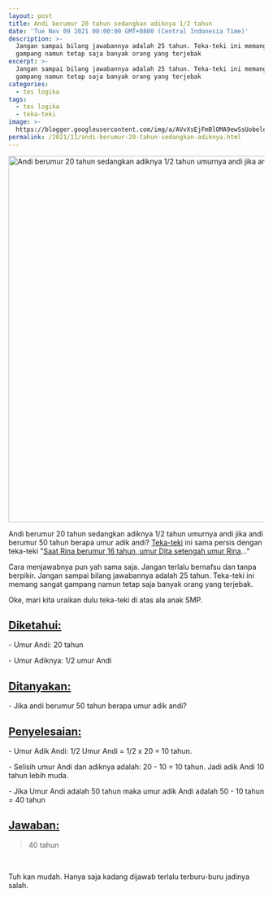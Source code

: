 ```yaml
---
layout: post
title: Andi berumur 20 tahun sedangkan adiknya 1/2 tahun
date: 'Tue Nov 09 2021 08:00:00 GMT+0800 (Central Indonesia Time)'
description: >-
  Jangan sampai bilang jawabannya adalah 25 tahun. Teka-teki ini memang sangat
  gampang namun tetap saja banyak orang yang terjebak
excerpt: >-
  Jangan sampai bilang jawabannya adalah 25 tahun. Teka-teki ini memang sangat
  gampang namun tetap saja banyak orang yang terjebak
categories:
  - tes logika
tags:
  - tes logika
  - teka-teki
image: >-
  https://blogger.googleusercontent.com/img/a/AVvXsEjFmBlOMA9ewSsUobeleIxPabBAxvNBkg7tMtE6GEUFgK-LmCzGDA_krbzobCKQlvAFWoFHPoD5iw5MJguWjpkm_XOghMuMUp3oEYFJVxUqGgYfqUgABPkarOVPYTw-d1n2YVtjYMoHwc-OCBr_X0y9hlsLS7W4RMpIk134JynjRkK8SlqxBgL9Zt2c=h169-w300-rw
permalink: /2021/11/andi-berumur-20-tahun-sedangkan-adiknya.html
---
```

<img alt="Andi berumur 20 tahun sedangkan adiknya 1/2 tahun umurnya andi jika andi berumur 50 tahun berapa umur adik andi?" height="720" src="https://blogger.googleusercontent.com/img/a/AVvXsEjFmBlOMA9ewSsUobeleIxPabBAxvNBkg7tMtE6GEUFgK-LmCzGDA_krbzobCKQlvAFWoFHPoD5iw5MJguWjpkm_XOghMuMUp3oEYFJVxUqGgYfqUgABPkarOVPYTw-d1n2YVtjYMoHwc-OCBr_X0y9hlsLS7W4RMpIk134JynjRkK8SlqxBgL9Zt2c=s16000-rw" title="Andi berumur 20 tahun sedangkan adiknya 1/2 tahun umurnya andi jika andi berumur 50 tahun berapa umur adik andi?" width="1280"/><br /><p>
  Andi berumur 20 tahun sedangkan adiknya 1/2 tahun umurnya andi jika andi
  berumur 50 tahun berapa umur adik andi? <a href="https://supnewz.blogspot.com/search/label/teka-teki?&amp;max-results=10">Teka-teki</a> ini sama persis dengan
  teka-teki "<a href="https://supnewz.blogspot.com/2020/07/saat-rina-berumur-16-tahun-umur-dita.html" target="_blank">Saat Rina berumur 16 tahun, umur Dita setengah umur Rina</a>..."
</p>
<p>
  Cara menjawabnya pun yah sama saja. Jangan terlalu bernafsu dan tanpa
  berpikir. Jangan sampai bilang jawabannya adalah 25 tahun. Teka-teki ini
  memang sangat gampang namun tetap saja banyak orang yang terjebak.
</p>
<p>Oke, mari kita uraikan dulu teka-teki di atas ala anak SMP.</p>
<h2 style="text-align: left;"><u><b>Diketahui: </b></u><br /></h2>
<p>- Umur Andi: 20 tahun</p>
<p>- Umur Adiknya: 1/2 umur Andi</p>
<h2 style="text-align: left;"><u><b>Ditanyakan:</b></u></h2>
<p>- Jika andi berumur 50 tahun berapa umur adik andi?</p>
<h2 style="text-align: left;"><u><b>Penyelesaian:</b></u></h2>
<p>- Umur Adik Andi: 1/2 Umur Andi = 1/2 x 20 = 10 tahun.</p>
<p>
  - Selisih umur Andi dan adiknya adalah: 20 - 10 = 10 tahun. Jadi adik Andi 10
  tahun lebih muda. <br />
</p>
<p>
  - Jika Umur Andi adalah 50 tahun maka umur adik Andi adalah 50 - 10 tahun = 40
  tahun
</p>
<h2 style="text-align: left;"><u><b>Jawaban:</b></u></h2>
<p></p>
<blockquote style="text-align: left;">40 tahun</blockquote>
<br />
<p>Tuh kan mudah. Hanya saja kadang dijawab terlalu terburu-buru jadinya salah.</p>
